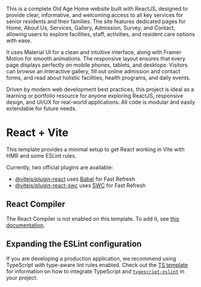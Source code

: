This is a complete Old Age Home website built with ReactJS, designed to provide clear, informative, and welcoming access to all key services for senior residents and their families. The site features dedicated pages for Home, About Us, Services, Gallery, Admission, Survey, and Contact, allowing users to explore facilities, staff, activities, and resident care options with ease.

It uses Material UI for a clean and intuitive interface, along with Framer Motion for smooth animations. The responsive layout ensures that every page displays perfectly on mobile phones, tablets, and desktops. Visitors can browse an interactive gallery, fill out online admission and contact forms, and read about holistic facilities, health programs, and daily events.

Driven by modern web development best practices, this project is ideal as a learning or portfolio resource for anyone exploring ReactJS, responsive design, and UI/UX for real-world applications. All code is modular and easily extendable for future needs.

# React + Vite

This template provides a minimal setup to get React working in Vite with HMR and some ESLint rules.

Currently, two official plugins are available:

- [@vitejs/plugin-react](https://github.com/vitejs/vite-plugin-react/blob/main/packages/plugin-react) uses [Babel](https://babeljs.io/) for Fast Refresh
- [@vitejs/plugin-react-swc](https://github.com/vitejs/vite-plugin-react/blob/main/packages/plugin-react-swc) uses [SWC](https://swc.rs/) for Fast Refresh

## React Compiler

The React Compiler is not enabled on this template. To add it, see [this documentation](https://react.dev/learn/react-compiler/installation).

## Expanding the ESLint configuration

If you are developing a production application, we recommend using TypeScript with type-aware lint rules enabled. Check out the [TS template](https://github.com/vitejs/vite/tree/main/packages/create-vite/template-react-ts) for information on how to integrate TypeScript and [`typescript-eslint`](https://typescript-eslint.io) in your project.
